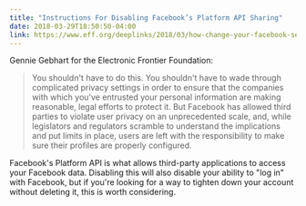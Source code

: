```yaml
---
title: "Instructions For Disabling Facebook’s Platform API Sharing"
date: 2018-03-29T18:50:50-04:00
link: https://www.eff.org/deeplinks/2018/03/how-change-your-facebook-settings-opt-out-platform-api-sharing
---
```

Gennie Gebhart for the Electronic Frontier Foundation: 

> You shouldn't have to do this. You shouldn't have to wade through complicated privacy settings in order to ensure that the companies with which you've entrusted your personal information are making reasonable, legal efforts to protect it. But Facebook has allowed third parties to violate user privacy on an unprecedented scale, and, while legislators and regulators scramble to understand the implications and put limits in place, users are left with the responsibility to make sure their profiles are properly configured.

Facebook's Platform API is what allows third-party applications to access your Facebook data. Disabling this will also disable your ability to "log in" with Facebook, but if you're looking for a way to tighten down your account without deleting it, this is worth considering. 